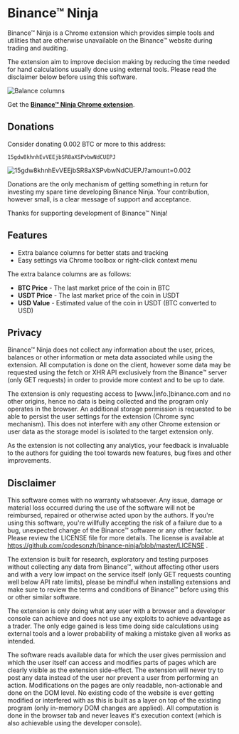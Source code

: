 # Binance™ Ninja

Binance™ Ninja is a Chrome extension which provides simple tools and utilities
that are otherwise unavailable on the Binance™ website during trading and
auditing.

The extension aim to improve decision making by reducing the time needed for hand
calculations usually done using external tools. Please read the disclaimer below
before using this software.

![Balance columns](https://github.com/codesonzh/binance-ninja/blob/master/docs/balances.png?raw=true&x=1)

Get the [**Binance™ Ninja Chrome extension**](http://bit.ly/binance-ninja-gh).

## Donations

Consider donating 0.002 BTC or more to this address:

```
15gdw8khnhEvVEEjbSR8aXSPvbwNdCUEPJ
```
![15gdw8khnhEvVEEjbSR8aXSPvbwNdCUEPJ?amount=0.002](https://github.com/codesonzh/binance-ninja/blob/master/src/img/donate-qr-code.png?raw=true)


Donations are the only mechanism of getting something in return for investing
my spare time developing Binance Ninja. Your contribution, however small, is a
clear message of support and acceptance.

Thanks for supporting development of Binance™ Ninja!

## Features

* Extra balance columns for better stats and tracking
* Easy settings via Chrome toolbox or right-click context menu

The extra balance columns are as follows:

* **BTC Price** - The last market price of the coin in BTC
* **USDT Price** - The last market price of the coin in USDT
* **USD Value** - Estimated value of the coin in USDT (BTC converted to USD)


## Privacy

Binance™ Ninja does not collect any information about the user, prices,
balances or other information or meta data associated while using the extension.
All computation is done on the client, however some data may be requested using
the fetch or XHR API exclusively from the Binance™ server (only GET requests)
in order to provide more context and to be up to date.

The extension is only requesting access to [www.|info.]binance.com and no other
origins, hence no data is being collected and the program only operates in the
browser. An additional storage permission is requested to be able to persist the
user settings for the extension (Chrome sync mechanism). This does not interfere
with any other Chrome extension or user data as the storage model is isolated to
the target extension only.

As the extension is not collecting any analytics, your feedback is invaluable
to the authors for guiding the tool towards new features, bug fixes and other
improvements.


## Disclaimer

This software comes with no warranty whatsoever. Any issue, damage or material
loss occurred during the use of the software will not be reimbursed, repaired or
otherwise acted upon by the authors. If you're using this software, you're
willfully accepting the risk of a failure due to a bug, unexpected change of
the Binance™ software or any other factor. Please review the LICENSE file for
more details. The license is available at
https://github.com/codesonzh/binance-ninja/blob/master/LICENSE .

The extension is built for research, exploratory and testing purposes without
collecting any data from Binance™, without affecting other users and with a
very low impact on the service itself (only GET requests counting well below API
rate limits), please be mindful when installing extensions and make sure to
review the terms and conditions of Binance™ before using this or other similar
software.

The extension is only doing what any user with a browser and a developer console
can achieve and does not use any exploits to achieve advantage as a trader. The
only edge gained is less time doing side calculations using external tools and
a lower probability of making a mistake given all works as intended.

The software reads available data for which the user gives permission and which
the user itself can access and modifies parts of pages which are clearly visible
as the extension side-effect. The extension will never try to post any data
instead of the user nor prevent a user from performing an action. Modifications
on the pages are only readable, non-actionable and done on the DOM level. No
existing code of the website is ever getting modified or interfered with as this
is built as a layer on top of the existing program (only in-memory DOM changes
are applied). All computation is done in the browser tab and never leaves it's
execution context (which is also achievable using the developer console).
